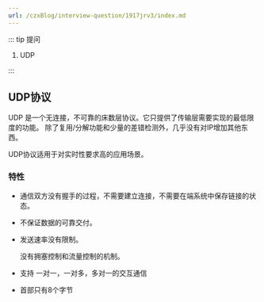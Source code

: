 ```yaml
---
url: /czxBlog/interview-question/1917jrv3/index.md
---
```

::: tip 提问

1. UDP

:::

## UDP协议

UDP 是一个无连接，不可靠的床数层协议。它只提供了传输层需要实现的最低限度的功能。
除了复用/分解功能和少量的差错检测外，几乎没有对IP增加其他东西。

UDP协议适用于对实时性要求高的应用场景。

### 特性

* 通信双方没有握手的过程，不需要建立连接，不需要在端系统中保存链接的状态。

* 不保证数据的可靠交付。

* 发送速率没有限制。

  没有拥塞控制和流量控制的机制。

* 支持 一对一，一对多，多对一的交互通信

* 首部只有8个字节
